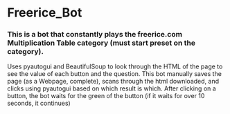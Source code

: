 # Freerice_Bot
<h3>
This is a bot that constantly plays the freerice.com Multiplication Table category (must start preset on the category).
</h3>

Uses pyautogui and BeautifulSoup to look through the HTML of the page to see the value of each button and the question. This bot manually saves 
the page (as a Webpage, complete), scans through the html downloaded, and clicks using pyautogui based on which result is which. After clicking on a button, the bot waits
for the green of the button (if it waits for over 10 seconds, it continues)
